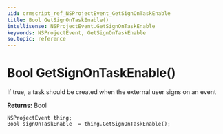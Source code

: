 ```yaml
---
uid: crmscript_ref_NSProjectEvent_GetSignOnTaskEnable
title: Bool GetSignOnTaskEnable()
intellisense: NSProjectEvent.GetSignOnTaskEnable
keywords: NSProjectEvent, GetSignOnTaskEnable
so.topic: reference
---
```


# Bool GetSignOnTaskEnable()

If true, a task should be created when the external user signs on an event

**Returns:** Bool

```crmscript
NSProjectEvent thing;
Bool signOnTaskEnable  = thing.GetSignOnTaskEnable();
```


